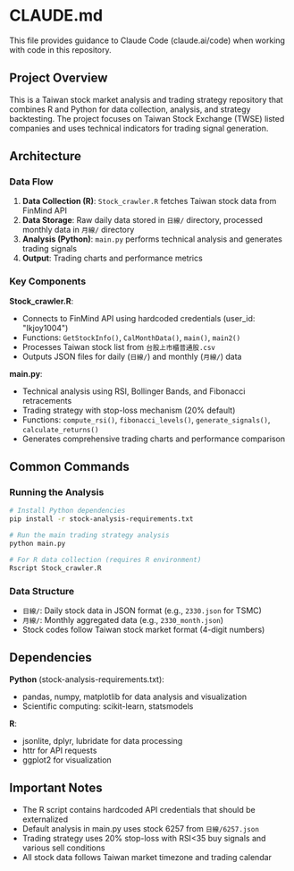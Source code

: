 # CLAUDE.md

This file provides guidance to Claude Code (claude.ai/code) when working with code in this repository.

## Project Overview

This is a Taiwan stock market analysis and trading strategy repository that combines R and Python for data collection, analysis, and strategy backtesting. The project focuses on Taiwan Stock Exchange (TWSE) listed companies and uses technical indicators for trading signal generation.

## Architecture

### Data Flow
1. **Data Collection (R)**: `Stock_crawler.R` fetches Taiwan stock data from FinMind API
2. **Data Storage**: Raw daily data stored in `日線/` directory, processed monthly data in `月線/` directory  
3. **Analysis (Python)**: `main.py` performs technical analysis and generates trading signals
4. **Output**: Trading charts and performance metrics

### Key Components

**Stock_crawler.R**:
- Connects to FinMind API using hardcoded credentials (user_id: "Ikjoy1004")
- Functions: `GetStockInfo()`, `CalMonthData()`, `main()`, `main2()`
- Processes Taiwan stock list from `台股上市櫃普通股.csv`
- Outputs JSON files for daily (`日線/`) and monthly (`月線/`) data

**main.py**: 
- Technical analysis using RSI, Bollinger Bands, and Fibonacci retracements
- Trading strategy with stop-loss mechanism (20% default)
- Functions: `compute_rsi()`, `fibonacci_levels()`, `generate_signals()`, `calculate_returns()`
- Generates comprehensive trading charts and performance comparison

## Common Commands

### Running the Analysis
```bash
# Install Python dependencies
pip install -r stock-analysis-requirements.txt

# Run the main trading strategy analysis  
python main.py

# For R data collection (requires R environment)
Rscript Stock_crawler.R
```

### Data Structure
- `日線/`: Daily stock data in JSON format (e.g., `2330.json` for TSMC)
- `月線/`: Monthly aggregated data (e.g., `2330_month.json`)
- Stock codes follow Taiwan stock market format (4-digit numbers)

## Dependencies

**Python** (stock-analysis-requirements.txt):
- pandas, numpy, matplotlib for data analysis and visualization
- Scientific computing: scikit-learn, statsmodels

**R**:
- jsonlite, dplyr, lubridate for data processing
- httr for API requests
- ggplot2 for visualization

## Important Notes

- The R script contains hardcoded API credentials that should be externalized
- Default analysis in main.py uses stock 6257 from `日線/6257.json`
- Trading strategy uses 20% stop-loss with RSI<35 buy signals and various sell conditions
- All stock data follows Taiwan market timezone and trading calendar